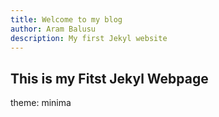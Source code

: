 ```yaml
---
title: Welcome to my blog
author: Aram Balusu
description: My first Jekyl website
---
```

## This is my Fitst Jekyl Webpage

theme: minima
